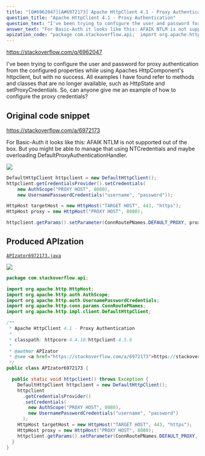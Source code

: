 ```yaml
---
title: "[Q#6962047][A#6972173] Apache HttpClient 4.1 - Proxy Authentication"
question_title: "Apache HttpClient 4.1 - Proxy Authentication"
question_text: "I've been trying to configure the user and password for proxy authentication from the configured properties while using Apaches HttpComponent's httpclient, but with no success. All examples I have found refer to methods and classes that are no longer available, such as HttpState and setProxyCredentials. So, can anyone give me an example of how to configure the proxy credentials?"
answer_text: "For Basic-Auth it looks like this: AFAIK NTLM is not supported out of the box. But you might be able to manage that using NTCredentials and maybe overloading DefaultProxyAuthenticationHandler."
apization_code: "package com.stackoverflow.api;  import org.apache.http.HttpHost; import org.apache.http.auth.AuthScope; import org.apache.http.auth.UsernamePasswordCredentials; import org.apache.http.conn.params.ConnRoutePNames; import org.apache.http.impl.client.DefaultHttpClient;  /**  * Apache HttpClient 4.1 - Proxy Authentication  *  * classpath: httpcore-4.4.10:httpclient-4.5.6  *  * @author APIzator  * @see <a href=\"https://stackoverflow.com/a/6972173\">https://stackoverflow.com/a/6972173</a>  */ public class APIzator6972173 {    public static void httpclient() throws Exception {     DefaultHttpClient httpclient = new DefaultHttpClient();     httpclient       .getCredentialsProvider()       .setCredentials(         new AuthScope(\"PROXY HOST\", 8080),         new UsernamePasswordCredentials(\"username\", \"password\")       );     HttpHost targetHost = new HttpHost(\"TARGET HOST\", 443, \"https\");     HttpHost proxy = new HttpHost(\"PROXY HOST\", 8080);     httpclient.getParams().setParameter(ConnRoutePNames.DEFAULT_PROXY, proxy);   } }"
---
```


https://stackoverflow.com/q/6962047

I&#x27;ve been trying to configure the user and password for proxy authentication from the configured properties while using Apaches HttpComponent&#x27;s httpclient, but with no success. All examples I have found refer to methods and classes that are no longer available, such as HttpState and setProxyCredentials.
So, can anyone give me an example of how to configure the proxy credentials?



## Original code snippet

https://stackoverflow.com/a/6972173

For Basic-Auth it looks like this:
AFAIK NTLM is not supported out of the box. But you might be able to manage that using NTCredentials and maybe overloading DefaultProxyAuthenticationHandler.

<div class="code-logo"><img src="/stackoverflow.png" /></div>

```java
DefaultHttpClient httpclient = new DefaultHttpClient();
httpclient.getCredentialsProvider().setCredentials(
    new AuthScope("PROXY HOST", 8080),
    new UsernamePasswordCredentials("username", "password"));

HttpHost targetHost = new HttpHost("TARGET HOST", 443, "https");
HttpHost proxy = new HttpHost("PROXY HOST", 8080);

httpclient.getParams().setParameter(ConnRoutePNames.DEFAULT_PROXY, proxy);
```

## Produced APIzation

[`APIzator6972173.java`](https://github.com/pasqualesalza/apization-temp/raw/main/data/search/APIzator6972173.java)

<div class="code-logo"><img src="/apizator.png" /></div>

```java
package com.stackoverflow.api;

import org.apache.http.HttpHost;
import org.apache.http.auth.AuthScope;
import org.apache.http.auth.UsernamePasswordCredentials;
import org.apache.http.conn.params.ConnRoutePNames;
import org.apache.http.impl.client.DefaultHttpClient;

/**
 * Apache HttpClient 4.1 - Proxy Authentication
 *
 * classpath: httpcore-4.4.10:httpclient-4.5.6
 *
 * @author APIzator
 * @see <a href="https://stackoverflow.com/a/6972173">https://stackoverflow.com/a/6972173</a>
 */
public class APIzator6972173 {

  public static void httpclient() throws Exception {
    DefaultHttpClient httpclient = new DefaultHttpClient();
    httpclient
      .getCredentialsProvider()
      .setCredentials(
        new AuthScope("PROXY HOST", 8080),
        new UsernamePasswordCredentials("username", "password")
      );
    HttpHost targetHost = new HttpHost("TARGET HOST", 443, "https");
    HttpHost proxy = new HttpHost("PROXY HOST", 8080);
    httpclient.getParams().setParameter(ConnRoutePNames.DEFAULT_PROXY, proxy);
  }
}

```